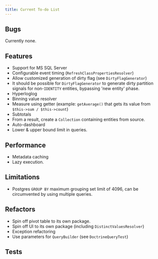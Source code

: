 ```yaml
---
title: Current To-do List
---
```


## Bugs

Currently none.

## Features

* Support for MS SQL Server
* Configurable event timing (`RefreshClassPropertiesResolver`)
* Allow customized generation of dirty flag (see `DirtyFlagGenerator`)
* It should be possible for `DirtyFlagGenerator` to generate dirty partition
  signals for non-`IDENTITY` entities, bypassing 'new entity' phase.
* Hyperloglog
* Binning value resolver
* Measure using getter (example: `getAverage()` that gets its value from
  `$this->sum / $this->count`)
* Subtotals
* From a result, create a `Collection` containing entities from source.
* Auto-dashboard
* Lower & upper bound limit in queries.

## Performance

* Metadata caching
* Lazy execution.

## Limitations

* Postgres `GROUP BY` maximum grouping set limit of 4096, can be circumvented by
  using multiple queries.

## Refactors

* Spin off pivot table to its own package.
* Spin off UI to its own package (including `DistinctValuesResolver`)
* Exception refactoring
* Use parameters for `QueryBuilder` (see `DoctrineQueryTest`)

## Tests

